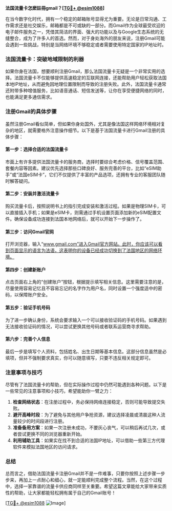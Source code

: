 **法国流量卡怎麽註冊gmail？[[TG💪+ @esim1088](https://t.me/s/esim1088)]**

在当今数字化时代，拥有一个稳定的邮箱账号显得尤为重要。无论是日常沟通、工作需求还是社交娱乐，邮箱都是不可或缺的一部分。而Gmail作为全球最受欢迎的电子邮件服务之一，凭借其简洁的界面、强大的功能以及与Google生态系统的无缝整合，成为了许多人的首选。然而，对于身处海外的朋友来说，注册Gmail可能会遇到一些挑战，特别是当网络环境不够稳定或者需要使用特定国家的IP地址时。

### 法国流量卡：突破地域限制的利器

如果你身在法国，想要顺利注册Gmail，那么法国流量卡无疑是一个非常实用的选择。法国流量卡不仅能够提供高速稳定的互联网连接，还能帮助用户轻松获取法国本地IP地址，从而避免因地理位置限制而导致的注册失败。此外，法国流量卡通常还附带多种增值服务，比如语音通话、短信发送等，让你在享受便捷网络的同时，也能满足更多通信需求。

### 注册Gmail的具体步骤

虽然注册Gmail看似简单，但如果你身处国外，尤其是像法国这样网络环境相对复杂的地区，就需要格外注意操作细节。以下是基于法国流量卡进行Gmail注册的具体步骤：

#### 第一步：选择合适的法国流量卡
市面上有许多提供法国流量卡的服务商，选择时要综合考虑价格、信号覆盖范围、套餐内容等因素。建议优先选择那些口碑良好、服务完善的平台，比如“eSIM助手”或“法国eSIM卡”，它们不仅提供了丰富的产品选项，还拥有专业的客服团队随时解答疑问。

#### 第二步：安装并激活流量卡
购买流量卡后，按照说明书上的指引完成安装和激活过程。如果是物理SIM卡，可以直接插入手机；如果是eSIM卡，则需通过手机设置页面添加新的eSIM配置文件。确保设备成功连接到法国本地网络后，就可以开始下一步操作了。

#### 第三步：访问Gmail官网
打开浏览器，输入“www.gmail.com”进入Gmail官方网站。此时，你应该可以看到页面显示的语言为法语，这表明你的设备已经成功切换到了法国地区的网络环境。

#### 第四步：创建新账户
点击页面右上角的“创建账户”按钮，根据提示填写相关信息。这里需要注意的是，尽量使用容易记忆且不容易忘记的名字作为用户名，同时设置一个强度适中的密码，以保障账户安全。

#### 第五步：验证手机号码
为了进一步确认身份，系统会要求输入一个可以接收验证码的手机号码。如果遇到无法接收验证码的情况，可以尝试更换其他号码或者联系运营商寻求帮助。

#### 第六步：完善个人信息
最后一步是填写个人资料，包括姓名、出生日期等基本信息。这部分信息虽然是必填项，但并不强制要求真实，你可以随意填写，只要不违反相关规定即可。

### 注意事项与技巧

尽管有了法国流量卡的帮助，但在实际操作过程中仍然可能遇到各种问题。以下是一些常见的注意事项和小技巧，希望能助你一臂之力：

1. **检查网络状态**：在注册过程中，务必保持网络连接稳定，否则可能导致提交失败。
2. **避开高峰时段**：为了避免与其他用户争抢资源，建议选择凌晨或清晨这种人流量较少的时间段进行注册。
3. **准备备用方案**：如果一次注册未成功，不要灰心丧气，可以稍后再试几次，或者尝试更换不同的浏览器重新开始。
4. **利用辅助工具**：如果实在找不到合适的法国IP地址，可以借助一些第三方代理软件来模拟法国地区的访问请求。

### 总结

总而言之，借助法国流量卡注册Gmail并不是一件难事，只要你按照上述步骤一步步来，再加上一点耐心和细心，就一定能顺利完成整个流程。当然，在这个过程中，选择一家靠谱的流量卡供应商同样至关重要。希望这篇文章能给大家带来实质性的帮助，让大家都能轻松拥有属于自己的Gmail账号！

[[TG💪+ @esim1088](https://t.me/s/esim1088) ![Image](https://i.postimg.cc/4NQfJmqS/Snipaste-2025-05-13-00-14-12.png)]